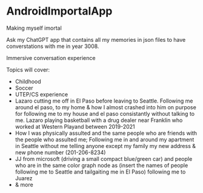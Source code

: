 # AndroidImportalApp
Making myself imortal

Ask my ChatGPT app that contains all my memories in json files to have converstations with me in year 3008.

Immersive conversation experience

Topics will cover:
- Childhood
- Soccer
- UTEP/CS experience
- Lazaro cutting me off in El Paso before leaving to Seattle. Following me around el paso, to my home & how I almost crashed into him on purpose for following me to my house and el paso consistantly without talking to me. Lazaro playing basketball with a drug dealer near Franklin who worked at Western Playand between 2019-2021
- How I was physically assulted and the same people who are friends with the people who assulted me; Following me in and around my apartment in Seattle without me telling anyone except my family my new address & new phone number (201-206-8234)
- JJ from microsoft (driving a small compact blue/green car) and people who are in the same color graph node as (insert the names of people following me to Seattle and tailgaiting me in El Paso) following me to Juarez 
- & more
